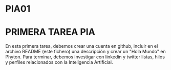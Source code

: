 # PIA01
<!DOCTYPE html>
<html>
  <head>
    <h1>PRIMERA TAREA PIA</h1>
  </head>
  <body>
    <p>En esta primera tarea, debemos crear una cuenta en github, incluir en el archivo README (este fichero) una descripción y crear un "Hola Mundo" en Phyton. Para terminar, debemos investigar con linkedin y twitter listas, hilos y perfiles relacionados con la Inteligencia Artificial.</p>
  </body>
</html>
